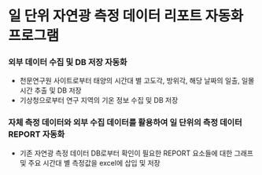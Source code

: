 일 단위 자연광 측정 데이터 리포트 자동화 프로그램
======================

### 외부 데이터 수집 및 DB 저장 자동화
- 천문연구원 사이트로부터 태양의 시간대 별 고도각, 방위각, 해당 날짜의 일출, 일몰 시간 추출 및 DB 저장
- 기상청으로부터 연구 지역의 기온 정보 수집 및 DB 저장

### 자체 측정 데이터와 외부 수집 데이터를 활용하여 일 단위의 측정 데이터 REPORT 자동화
- 기존 자연광 측정 데이터 DB로부터 확인이 필요한 REPORT 요소들에 대한 그래프 및 주요 시간대 별 측정값을 excel에 삽입 및 저장